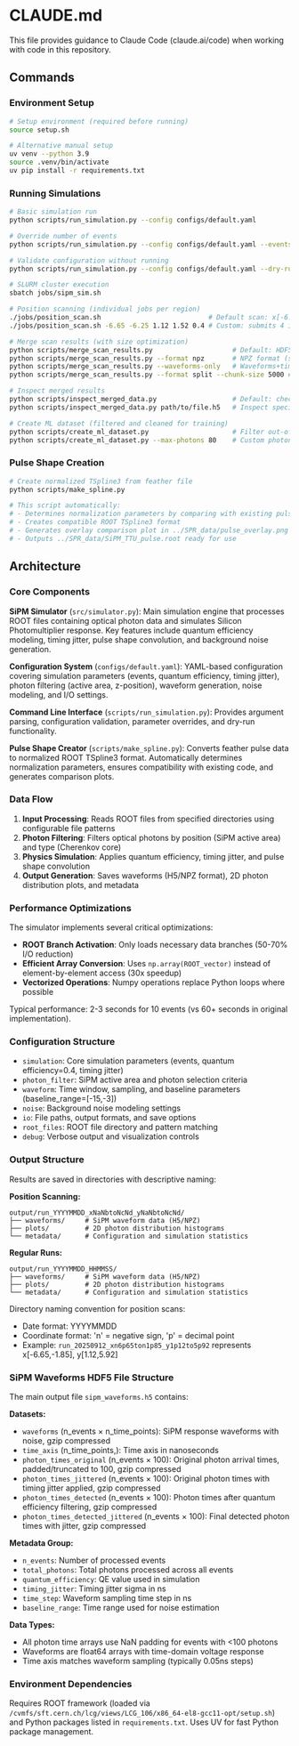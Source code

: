 # CLAUDE.md

This file provides guidance to Claude Code (claude.ai/code) when working with code in this repository.

## Commands

### Environment Setup
```bash
# Setup environment (required before running)
source setup.sh

# Alternative manual setup
uv venv --python 3.9
source .venv/bin/activate
uv pip install -r requirements.txt
```

### Running Simulations
```bash
# Basic simulation run
python scripts/run_simulation.py --config configs/default.yaml

# Override number of events
python scripts/run_simulation.py --config configs/default.yaml --events 100

# Validate configuration without running
python scripts/run_simulation.py --config configs/default.yaml --dry-run

# SLURM cluster execution
sbatch jobs/sipm_sim.sh

# Position scanning (individual jobs per region)
./jobs/position_scan.sh                           # Default scan: x[-6.65,-1.85], y[1.12,5.92]
./jobs/position_scan.sh -6.65 -6.25 1.12 1.52 0.4 # Custom: submits 4 individual jobs

# Merge scan results (with size optimization)
python scripts/merge_scan_results.py                    # Default: HDF5 format with all data
python scripts/merge_scan_results.py --format npz       # NPZ format (smaller, faster)
python scripts/merge_scan_results.py --waveforms-only   # Waveforms+time+photon_times (60% smaller)
python scripts/merge_scan_results.py --format split --chunk-size 5000 # Split into 5k-event chunks

# Inspect merged results
python scripts/inspect_merged_data.py                   # Default: check ../output/merged_scan_results.npz
python scripts/inspect_merged_data.py path/to/file.h5   # Inspect specific file

# Create ML dataset (filtered and cleaned for training)
python scripts/create_ml_dataset.py                     # Filter out-of-window photons and high-photon events
python scripts/create_ml_dataset.py --max-photons 80    # Custom photon count threshold
```

### Pulse Shape Creation
```bash
# Create normalized TSpline3 from feather file
python scripts/make_spline.py

# This script automatically:
# - Determines normalization parameters by comparing with existing pulse
# - Creates compatible ROOT TSpline3 format
# - Generates overlay comparison plot in ../SPR_data/pulse_overlay.png
# - Outputs ../SPR_data/SiPM_TTU_pulse.root ready for use
```

## Architecture

### Core Components

**SiPM Simulator** (`src/simulator.py`): Main simulation engine that processes ROOT files containing optical photon data and simulates Silicon Photomultiplier response. Key features include quantum efficiency modeling, timing jitter, pulse shape convolution, and background noise generation.

**Configuration System** (`configs/default.yaml`): YAML-based configuration covering simulation parameters (events, quantum efficiency, timing jitter), photon filtering (active area, z-position), waveform generation, noise modeling, and I/O settings.

**Command Line Interface** (`scripts/run_simulation.py`): Provides argument parsing, configuration validation, parameter overrides, and dry-run functionality.

**Pulse Shape Creator** (`scripts/make_spline.py`): Converts feather pulse data to normalized ROOT TSpline3 format. Automatically determines normalization parameters, ensures compatibility with existing code, and generates comparison plots.

### Data Flow

1. **Input Processing**: Reads ROOT files from specified directories using configurable file patterns
2. **Photon Filtering**: Filters optical photons by position (SiPM active area) and type (Cherenkov core)
3. **Physics Simulation**: Applies quantum efficiency, timing jitter, and pulse shape convolution
4. **Output Generation**: Saves waveforms (H5/NPZ format), 2D photon distribution plots, and metadata

### Performance Optimizations

The simulator implements several critical optimizations:
- **ROOT Branch Activation**: Only loads necessary data branches (50-70% I/O reduction)
- **Efficient Array Conversion**: Uses `np.array(ROOT_vector)` instead of element-by-element access (30x speedup)
- **Vectorized Operations**: Numpy operations replace Python loops where possible

Typical performance: 2-3 seconds for 10 events (vs 60+ seconds in original implementation).

### Configuration Structure

- `simulation`: Core simulation parameters (events, quantum efficiency=0.4, timing jitter)
- `photon_filter`: SiPM active area and photon selection criteria
- `waveform`: Time window, sampling, and baseline parameters (baseline_range=[-15,-3])
- `noise`: Background noise modeling settings
- `io`: File paths, output formats, and save options
- `root_files`: ROOT file directory and pattern matching
- `debug`: Verbose output and visualization controls

### Output Structure

Results are saved in directories with descriptive naming:

**Position Scanning:**
```
output/run_YYYYMMDD_xNaNbtoNcNd_yNaNbtoNcNd/
├── waveforms/     # SiPM waveform data (H5/NPZ)
├── plots/         # 2D photon distribution histograms
└── metadata/      # Configuration and simulation statistics
```

**Regular Runs:**
```
output/run_YYYYMMDD_HHMMSS/
├── waveforms/     # SiPM waveform data (H5/NPZ)
├── plots/         # 2D photon distribution histograms
└── metadata/      # Configuration and simulation statistics
```

Directory naming convention for position scans:
- Date format: YYYYMMDD  
- Coordinate format: 'n' = negative sign, 'p' = decimal point
- Example: `run_20250912_xn6p65ton1p85_y1p12to5p92` represents x[-6.65,-1.85], y[1.12,5.92]

### SiPM Waveforms HDF5 File Structure

The main output file `sipm_waveforms.h5` contains:

**Datasets:**
- `waveforms` (n_events × n_time_points): SiPM response waveforms with noise, gzip compressed
- `time_axis` (n_time_points,): Time axis in nanoseconds
- `photon_times_original` (n_events × 100): Original photon arrival times, padded/truncated to 100, gzip compressed
- `photon_times_jittered` (n_events × 100): Original photon times with timing jitter applied, gzip compressed  
- `photon_times_detected` (n_events × 100): Photon times after quantum efficiency filtering, gzip compressed
- `photon_times_detected_jittered` (n_events × 100): Final detected photon times with jitter, gzip compressed

**Metadata Group:**
- `n_events`: Number of processed events
- `total_photons`: Total photons processed across all events
- `quantum_efficiency`: QE value used in simulation
- `timing_jitter`: Timing jitter sigma in ns
- `time_step`: Waveform sampling time step in ns
- `baseline_range`: Time range used for noise estimation

**Data Types:**
- All photon time arrays use NaN padding for events with <100 photons
- Waveforms are float64 arrays with time-domain voltage response
- Time axis matches waveform sampling (typically 0.05ns steps)

### Environment Dependencies

Requires ROOT framework (loaded via `/cvmfs/sft.cern.ch/lcg/views/LCG_106/x86_64-el8-gcc11-opt/setup.sh`) and Python packages listed in `requirements.txt`. Uses UV for fast Python package management.